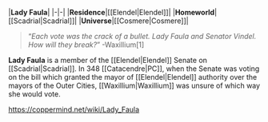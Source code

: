 |**Lady Faula**|
|-|-|
|**Residence**|[[Elendel\|Elendel]]|
|**Homeworld**|[[Scadrial\|Scadrial]]|
|**Universe**|[[Cosmere\|Cosmere]]|

>“*Each vote was the crack of a bullet. Lady Faula and Senator Vindel. How will they break?*”
\-Waxillium[1]


**Lady Faula** is a member of the [[Elendel\|Elendel]] Senate on [[Scadrial\|Scadrial]]. In 348 [[Catacendre\|PC]], when the Senate was voting on the bill which granted the mayor of [[Elendel\|Elendel]] authority over the mayors of the Outer Cities, [[Waxillium\|Waxillium]] was unsure of which way she would vote.



https://coppermind.net/wiki/Lady_Faula
